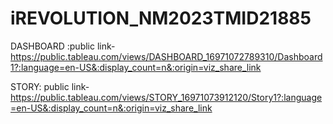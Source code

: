 # iREVOLUTION_NM2023TMID21885

DASHBOARD :public link-https://public.tableau.com/views/DASHBOARD_16971072789310/Dashboard1?:language=en-US&:display_count=n&:origin=viz_share_link


STORY: public link-https://public.tableau.com/views/STORY_16971073912120/Story1?:language=en-US&:display_count=n&:origin=viz_share_link
